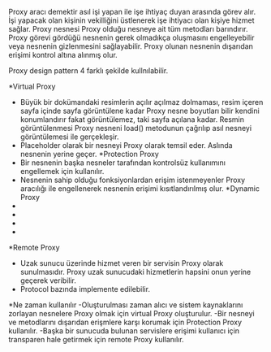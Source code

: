 Proxy aracı demektir asıl işi yapan ile işe ihtiyaç duyan arasında görev alır. İşi yapacak olan kişinin vekilliğini üstlenerek işe ihtiyacı olan kişiye hizmet sağlar.
Proxy nesnesi Proxy olduğu nesneye ait tüm metodları barındırır.
Proxy görevi gördüğü nesnenin gerek olmadıkça oluşmasını engelleyebilir veya nesnenin gizlenmesini sağlayabilir.
Proxy olunan nesnenin dışarıdan erişimi kontrol altına alınmış olur.

Proxy design pattern 4 farklı şekilde kullnılabilir.

*Virtual Proxy
- Büyük bir dokümandaki resimlerin açılır açılmaz dolmaması, resim içeren sayfa içinde sayfa görüntülene kadar Proxy nesne boyutları bilir kendini konumlandırır fakat görüntülemez, taki sayfa açılana kadar. Resmin görüntülenmesi Proxy nesneni load() metodunun çağrılıp asıl nesneyi görüntülemesi ile gerçekleşir.
- Placeholder olarak bir nesneyi Proxy olarak temsil eder. Aslında nesnenin yerine geçer.
*Protection Proxy
- Bir nesnenin başka nesneler tarafından kontrolsüz kullanımını engellemek için kullanılır.
- Nesnenin sahip olduğu fonksiyonlardan erişim istenmeyenler Proxy aracılığı ile engellenerek nesnenin erişimi kısıtlandırılmış olur.
*Dynamic Proxy
-
-
-
-
*Remote Proxy
- Uzak sunucu üzerinde hizmet veren bir servisin Proxy olarak sunulmasıdır. Proxy uzak sunucudaki hizmetlerin hapsini onun yerine geçerek veribilir.
- Protocol bazında implemente edilebilir.

*Ne zaman kullanılır
-Oluşturulması zaman alıcı ve sistem kaynaklarını zorlayan nesnelere Proxy olmak için virtual Proxy oluşturulur.
-Bir nesneyi ve metodlarını dışarıdan erişmlere karşı korumak için Protection Proxy kullanılır.
-Başka bir sunucuda bulunan servislere erişimi kullanıcı için transparen hale getirmek için remote Proxy kullanılır.
